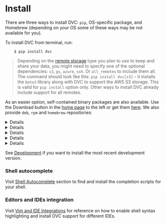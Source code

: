 # Install

There are three ways to install DVC: `pip`, OS-specific package, and Homebrew
(depending on your OS some of these ways may be not available for you).

To install DVC from terminal, run:

```dvc
    $ pip install dvc
```

> Depending on the [remote storage](/doc/commands-reference/remote) type you
> plan to use to keep and share your data, you might need to specify one of the
> optional dependencies: `s3`, `gs`, `azure`, `ssh`. Or `all_remotes` to include
> them all. The command should look like this: `pip install dvc[s3]` - it
> installs the `boto3` library along with DVC to support the AWS S3 storage.
> This is valid for `pip install` option only. Other ways to install DVC already
> include support for all remotes.

As an easier option, self-contained binary packages are also available. Use the
Download button in the [home page](https://dvc.org/) to the left or get them
[here](https://github.com/iterative/dvc/releases/). We also provide `deb`, `rpm`
and `homebrew` repositories:

<details>

### Expand to install from deb repository (Ubuntu, Debian)

```dvc
    $ sudo wget https://dvc.org/deb/dvc.list -O /etc/apt/sources.list.d/dvc.list
    $ sudo apt-get update
    $ sudo apt-get install dvc
```

</details>

<details>

### Expand to install from rpm repository (Fedora, CentOS)

```dvc
    $ sudo wget https://dvc.org/rpm/dvc.repo -O /etc/yum.repos.d/dvc.repo
    $ sudo yum update
    $ sudo yum install dvc
```

</details>

<details>

### Expand to install via Homebrew (Mac OS)

```dvc
    $ brew install iterative/homebrew-dvc/dvc
```

or:

```dvc
    $ brew cask install iterative/homebrew-dvc/dvc
```

</details>

<details>

### Expand to install from pkg installer (Mac OS)

Click the `Download` button on the main page and download `.pkg` to install it.
Alternatively, you can always find the latest version of this installer
[here](https://github.com/iterative/dvc/releases).

</details>

<details>

### Expand to install using installer (Windows)

If you have any problems with `pip install`, click the `Download` button on the
main page and download `.exe` to install DVC. Alternatively, you can always find
the latest version of this binary installer here:
[here](https://github.com/iterative/dvc/releases).

</details>

See [Development](/doc/user-guide/development) if you want to install the most
recent development version.

### Shell autocomplete

Visit [Shell Autocomplete](/doc/user-guide/autocomplete) section to find and
install the completion scripts for your shell.

### Editors and IDEs integration

Visit [Vim and IDE Integrations](/doc/user-guide/plugins) for reference on how
to enable shell syntax highlighting and install DVC support for different IDEs.
